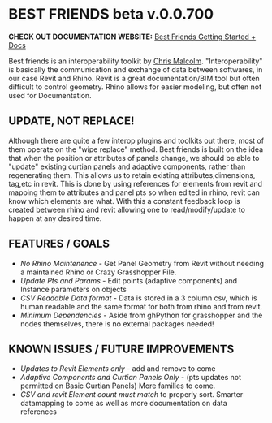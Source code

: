 BEST FRIENDS beta v.0.0.700
=============


**CHECK OUT DOCUMENTATION WEBSITE:**
[Best Friends Getting Started + Docs](http://chris-malcolm.com/bestfriends)

Best friends is an interoperability toolkit by [Chris Malcolm](http://chris-malcolm.com). "Interoperability" is basically the communication and exchange of data between softwares, in our case Revit and Rhino. Revit is a great documentation/BIM tool but often difficult to control geometry. Rhino allows for easier modeling, but often not used for Documentation.

UPDATE, NOT REPLACE!
--------------------
Although there are quite a few interop plugins and toolkits out there, most of them operate on the "wipe replace" method. Best friends is built on the idea that when the position or attributes of panels change, we should be  able to "update" existing curtian panels and adaptive components, rather than regenerating them. This allows us to retain existing attributes,dimensions, tag,etc in revit. This is done by using references for elements from revit and mapping them to attributes and panel pts so when edited in rhino, revit can know which elements are what. With this a constant feedback loop is created between rhino and revit allowing one to read/modify/update to happen at any desired time. 	

FEATURES / GOALS
----------------
- *No Rhino Maintenence* - Get Panel Geometry from Revit without needing a maintained Rhino or Crazy Grasshopper File.
- *Update Pts and Params* - Edit points (adaptive components) and Instance parameters on objects
- *CSV Readable Data format* - Data is stored in a 3 column csv, which is human readable and the same format for both from rhino and from revit.
- *Minimum Dependencies* - Aside from ghPython for grasshopper and the nodes themselves, there is no external packages needed!


KNOWN ISSUES / FUTURE IMPROVEMENTS
-----------------------------------
- *Updates to Revit Elements only* - add and remove to come
- *Adaptive Components and Curtian Panels Only* - (pts updates not permitted on Basic Curtian Panels) More families to come.
- *CSV and revit Element count must match* to properly sort. Smarter datamapping to come as well as more documentation on data references

